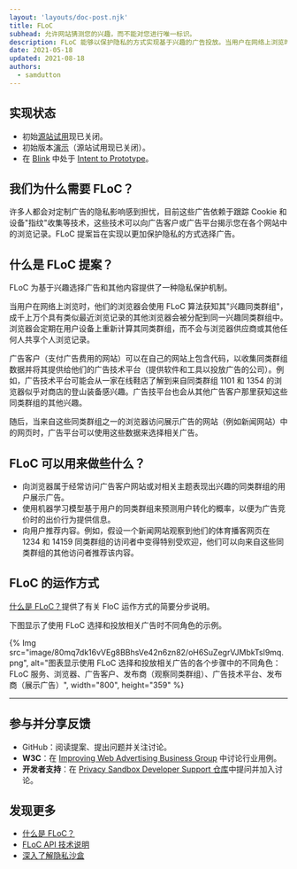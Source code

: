 ```yaml
---
layout: 'layouts/doc-post.njk'
title: FLoC
subhead: 允许网站猜测您的兴趣，而不能对您进行唯一标识。
description: FLoC 能够以保护隐私的方式实现基于兴趣的广告投放。当用户在网络上浏览时，他们的浏览器会被分配到包含成千上万个具有类似浏览记录的其他浏览器的"兴趣同类群组"中。这是在不与浏览器供应商或其他任何人共享个人浏览记录的情况下完成的。
date: 2021-05-18
updated: 2021-08-18
authors:
  - samdutton
---
```


## 实现状态

- 初始[源站试用](https://web.dev/origin-trials)现已关闭。
- 初始版本[演示](https://floc.glitch.me/)（源站试用现已关闭）。
- 在 [Blink](https://groups.google.com/a/chromium.org/g/blink-dev/c/MmijXrmwrJs) 中处于 [Intent to Prototype](https://www.chromium.org/blink)。

## 我们为什么需要 FLoC？

许多人都会对定制广告的隐私影响感到担忧，目前这些广告依赖于跟踪 Cookie 和设备"指纹"收集等技术，这些技术可以向广告客户或广告平台揭示您在各个网站中的浏览记录。FLoC 提案旨在实现以更加保护隐私的方式选择广告。

## 什么是 FLoC 提案？

FLoC 为基于兴趣选择广告和其他内容提供了一种隐私保护机制。

当用户在网络上浏览时，他们的浏览器会使用 FLoC 算法获知其"兴趣同类群组"，成千上万个具有类似最近浏览记录的其他浏览器会被分配到同一兴趣同类群组中。浏览器会定期在用户设备上重新计算其同类群组，而不会与浏览器供应商或其他任何人共享个人浏览记录。

广告客户（支付广告费用的网站）可以在自己的网站上包含代码，以收集同类群组数据并将其提供给他们的广告技术平台（提供软件和工具以投放广告的公司）。例如，广告技术平台可能会从一家在线鞋店了解到来自同类群组 1101 和 1354 的浏览器似乎对商店的登山装备感兴趣。广告技平台也会从其他广告客户那里获知这些同类群组的其他兴趣。

随后，当来自这些同类群组之一的浏览器访问展示广告的网站（例如新闻网站）中的网页时，广告平台可以使用这些数据来选择相关广告。

## FLoC 可以用来做些什么？

- 向浏览器属于经常访问广告客户网站或对相关主题表现出兴趣的同类群组的用户展示广告。
- 使用机器学习模型基于用户的同类群组来预测用户转化的概率，以便为广告竞价时的出价行为提供信息。
- 向用户推荐内容。例如，假设一个新闻网站观察到他们的体育播客网页在 1234 和 14159 同类群组的访问者中变得特别受欢迎，他们可以向来自这些同类群组的其他访问者推荐该内容。

## FLoC 的运作方式

[什么是 FLoC？](https://web.dev/floc/#how-does-floc-work)提供了有关 FloC 运作方式的简要分步说明。

下图显示了使用 FLoC 选择和投放相关广告时不同角色的示例。

{% Img src="image/80mq7dk16vVEg8BBhsVe42n6zn82/oH6SuZegrVJMbkTsl9mq.png", alt="图表显示使用 FLoC 选择和投放相关广告的各个步骤中的不同角色：FLoC 服务、浏览器、广告客户、发布商（观察同类群组）、广告技术平台、发布商（展示广告）", width="800", height="359" %}

---

## 参与并分享反馈

- GitHub：阅读提案、提出问题并关注讨论。
- **W3C**：在 [Improving Web Advertising Business Group](https://www.w3.org/community/web-adv/participants) 中讨论行业用例。
- **开发者支持**：在 [Privacy Sandbox Developer Support 仓库](https://github.com/GoogleChromeLabs/privacy-sandbox-dev-support)中提问并加入讨论。

## 发现更多

- [什么是 FLoC？](https://www.web.dev)
- [FLoC API 技术说明](https://github.com/WICG/floc)
- [深入了解隐私沙盒](https://web.dev/digging-into-the-privacy-sandbox)
